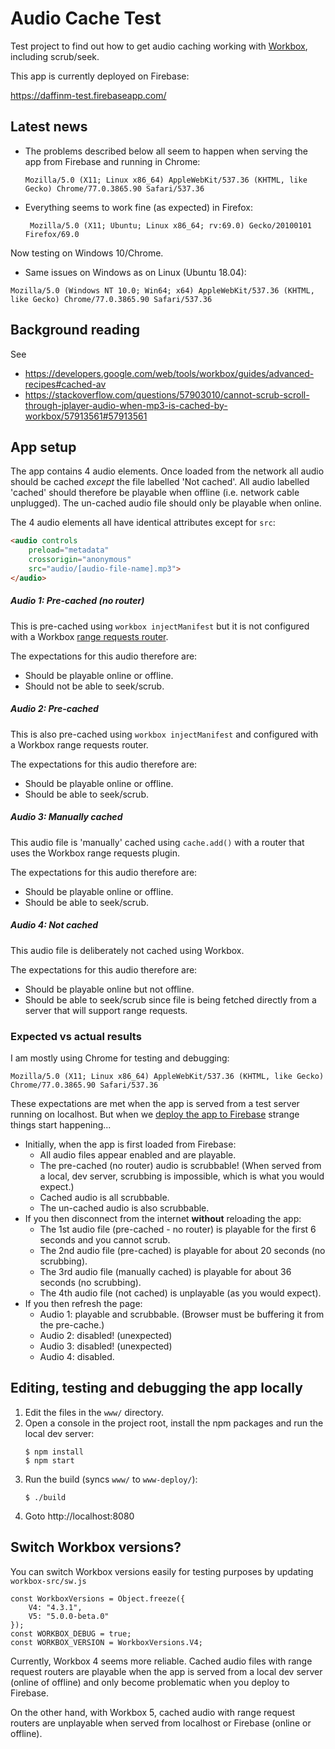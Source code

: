 # Audio Cache Test
Test project to find out how to get audio caching working with [Workbox](https://developers.google.com/web/tools/workbox), 
including scrub/seek.

This app is currently deployed on Firebase:

https://daffinm-test.firebaseapp.com/

## Latest news
* The problems described below all seem to happen when serving the app from Firebase and running in Chrome:
  ```
  Mozilla/5.0 (X11; Linux x86_64) AppleWebKit/537.36 (KHTML, like Gecko) Chrome/77.0.3865.90 Safari/537.36
  ```
* Everything seems to work fine (as expected) in Firefox:
  ```
   Mozilla/5.0 (X11; Ubuntu; Linux x86_64; rv:69.0) Gecko/20100101 Firefox/69.0
  ```
Now testing on Windows 10/Chrome.
* Same issues on Windows as on Linux (Ubuntu 18.04):
```
Mozilla/5.0 (Windows NT 10.0; Win64; x64) AppleWebKit/537.36 (KHTML, like Gecko) Chrome/77.0.3865.90 Safari/537.36
```

## Background reading

See
* https://developers.google.com/web/tools/workbox/guides/advanced-recipes#cached-av 
* https://stackoverflow.com/questions/57903010/cannot-scrub-scroll-through-jplayer-audio-when-mp3-is-cached-by-workbox/57913561#57913561

## App setup
The app contains 4 audio elements. Once loaded from the network all audio should be cached *except* the file labelled 
'Not cached'. All audio labelled 'cached' should therefore be playable when offline (i.e. network cable unplugged). 
The un-cached audio file should only be playable when online. 

The 4 audio elements all have identical attributes except for ```src```:
```html
<audio controls 
    preload="metadata" 
    crossorigin="anonymous" 
    src="audio/[audio-file-name].mp3">
</audio>
```
##### Audio 1: Pre-cached (no router)
This is pre-cached using ```workbox injectManifest``` but it is not configured with a Workbox 
[range requests router](https://developers.google.com/web/tools/workbox/modules/workbox-range-requests).

The expectations for this audio therefore are:
* Should be playable online or offline.
* Should not be able to seek/scrub.

##### Audio 2: Pre-cached
This is also pre-cached using ```workbox injectManifest``` and configured with a Workbox range requests router.

The expectations for this audio therefore are:
* Should be playable online or offline.
* Should be able to seek/scrub.

##### Audio 3: Manually cached
This audio file is 'manually' cached using ```cache.add()``` with a router that uses the Workbox range requests plugin.

The expectations for this audio therefore are:
* Should be playable online or offline.
* Should be able to seek/scrub.

##### Audio 4: Not cached
This audio file is deliberately not cached using Workbox. 

The expectations for this audio therefore are:
* Should be playable online but not offline.
* Should be able to seek/scrub since file is being fetched directly from a server that will support range requests.

### Expected vs actual results

I am mostly using Chrome for testing and debugging:
```
Mozilla/5.0 (X11; Linux x86_64) AppleWebKit/537.36 (KHTML, like Gecko) Chrome/77.0.3865.90 Safari/537.36
```
These expectations are met when the app is served from a test server running on localhost. But when we [deploy the app 
to Firebase](https://daffinm-test.firebaseapp.com) strange things start happening... 

* Initially, when the app is first loaded from Firebase: 
  * All audio files appear enabled and are playable.
  * The pre-cached (no router) audio is scrubbable! (When served from a local, dev server, scrubbing is impossible, 
  which is what you would expect.)
  * Cached audio is all scrubbable. 
  * The un-cached audio is also scrubbable.
* If you then disconnect from the internet __without__ reloading the app:
  * The 1st audio file (pre-cached - no router) is playable for the first 6 seconds and you cannot scrub.
  * The 2nd audio file (pre-cached) is playable for about 20 seconds (no scrubbing).
  * The 3rd audio file (manually cached) is playable for about 36 seconds (no scrubbing).
  * The 4th audio file (not cached) is unplayable (as you would expect).
* If you then refresh the page:
  * Audio 1: playable and scrubbable. (Browser must be buffering it from the pre-cache.)
  * Audio 2: disabled! (unexpected)
  * Audio 3: disabled! (unexpected)
  * Audio 4: disabled.

## Editing, testing and debugging the app locally
1. Edit the files in the  ```www/``` directory.
1. Open a console in the project root, install the npm packages and run the local dev server:
   ```
   $ npm install
   $ npm start 
   ```
1. Run the build (syncs ```www/``` to ```www-deploy/```): 
   ```
   $ ./build
   ```
1. Goto http://localhost:8080

## Switch Workbox versions?
You can switch Workbox versions easily for testing purposes by updating 
```workbox-src/sw.js```

```$xslt
const WorkboxVersions = Object.freeze({
    V4: "4.3.1",
    V5: "5.0.0-beta.0"
});
const WORKBOX_DEBUG = true;
const WORKBOX_VERSION = WorkboxVersions.V4;
```
Currently, Workbox 4 seems more reliable. Cached audio files with range request routers 
are playable when the app is served from a local dev server (online of offline) and only become
problematic when you deploy to Firebase. 

On the other hand, with Workbox 5, cached audio
with range request routers are unplayable when served from localhost or Firebase (online or offline). 

